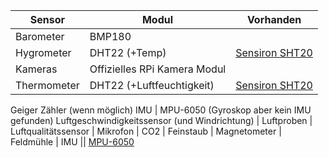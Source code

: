 Sensor | Modul | Vorhanden
--- | --- | --- |
Barometer | BMP180
Hygrometer | DHT22 (+Temp) | [Sensiron SHT20](https://sensirion.com/de/produkte/katalog/SHT20/)
Kameras | Offizielles RPi Kamera Modul
Thermometer | DHT22 (+Luftfeuchtigkeit) | [Sensiron SHT20](https://sensirion.com/de/produkte/katalog/SHT20/)
Geiger Zähler (wenn möglich)
IMU | MPU-6050 (Gyroskop aber kein IMU gefunden)
Luftgeschwindigkeitssensor (und Windrichtung) |
Luftproben | 
Luftqualitätssensor | 
Mikrofon | 
CO2 |
Feinstaub | 
Magnetometer | 
Feldmühle | 
IMU || [MPU-6050](https://invensense.tdk.com/products/motion-tracking/6-axis/mpu-6050/)
